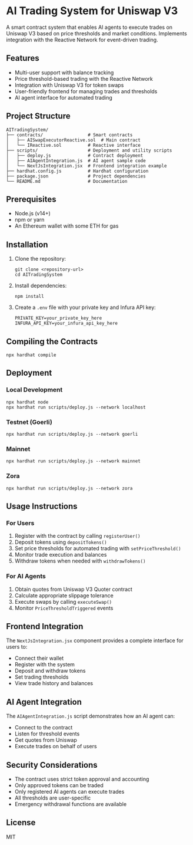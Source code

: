 # AI Trading System for Uniswap V3

A smart contract system that enables AI agents to execute trades on Uniswap V3 based on price thresholds and market conditions. Implements integration with the Reactive Network for event-driven trading.

## Features

- Multi-user support with balance tracking
- Price threshold-based trading with the Reactive Network
- Integration with Uniswap V3 for token swaps
- User-friendly frontend for managing trades and thresholds
- AI agent interface for automated trading

## Project Structure

```
AITradingSystem/
├── contracts/                 # Smart contracts
│   ├── AISwapExecutorReactive.sol  # Main contract
│   └── IReactive.sol          # Reactive interface
├── scripts/                   # Deployment and utility scripts
│   ├── deploy.js              # Contract deployment
│   ├── AIAgentIntegration.js  # AI agent sample code
│   └── NextJsIntegration.jsx  # Frontend integration example
├── hardhat.config.js          # Hardhat configuration
├── package.json               # Project dependencies
└── README.md                  # Documentation
```

## Prerequisites

- Node.js (v14+)
- npm or yarn
- An Ethereum wallet with some ETH for gas


## Installation

1. Clone the repository:
   ```
   git clone <repository-url>
   cd AITradingSystem
   ```

2. Install dependencies:
   ```
   npm install
   ```

3. Create a `.env` file with your private key and Infura API key:
   ```
   PRIVATE_KEY=your_private_key_here
   INFURA_API_KEY=your_infura_api_key_here
   ```

## Compiling the Contracts

```
npx hardhat compile
```

## Deployment

### Local Development
```
npx hardhat node
npx hardhat run scripts/deploy.js --network localhost
```

### Testnet (Goerli)
```
npx hardhat run scripts/deploy.js --network goerli
```

### Mainnet
```
npx hardhat run scripts/deploy.js --network mainnet
```

### Zora
```
npx hardhat run scripts/deploy.js --network zora
```

## Usage Instructions

### For Users

1. Register with the contract by calling `registerUser()`
2. Deposit tokens using `depositTokens()`
3. Set price thresholds for automated trading with `setPriceThreshold()`
4. Monitor trade execution and balances
5. Withdraw tokens when needed with `withdrawTokens()`

### For AI Agents

1. Obtain quotes from Uniswap V3 Quoter contract
2. Calculate appropriate slippage tolerance
3. Execute swaps by calling `executeSwap()`
4. Monitor `PriceThresholdTriggered` events

## Frontend Integration

The `NextJsIntegration.jsx` component provides a complete interface for users to:

- Connect their wallet
- Register with the system
- Deposit and withdraw tokens
- Set trading thresholds
- View trade history and balances

## AI Agent Integration

The `AIAgentIntegration.js` script demonstrates how an AI agent can:

- Connect to the contract
- Listen for threshold events
- Get quotes from Uniswap
- Execute trades on behalf of users

## Security Considerations

- The contract uses strict token approval and accounting
- Only approved tokens can be traded
- Only registered AI agents can execute trades
- All thresholds are user-specific
- Emergency withdrawal functions are available

## License

MIT 
